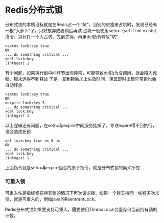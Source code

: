 # Redis分布式锁
分布式锁的本质目标就是在Redis占一个“坑”，当别的进程来占坑时，发现已经有一根“大萝卜”了，只好放弃或者稍后再试
占坑一般使用setnx（set if not exists）指令，只允许一个人占坑，先到先得，再用del指令释放“坑”


```
>setnx lock:key true
OK
... do something critical ...
>del lock:key
(integer) 1
```
有个问题，如果执行到中间环节出现异常，可能导致del指令没调用，就会陷入死锁，锁永远得不到释放
于是，拿到锁后加上失效时间，保证即时出现异常锁也会自动释放
```
>setnx lock:key true
OK
>expire lock:key 5
... do something critical ...
>del lock:key
(integer) 1
```
以上逻辑还有问题，在setnx与expire中间服务挂掉了，导致expire得不到执行，也会造成死锁
```
set lock:key true ex 5 nx
OK
... do something critical ...
>del lock:key
(integer) 1
```
上面指令就是setnx与expire组合的原子指令，就是分布式锁的奥义所在

### 可重入锁
可重入性是指线程在持有锁的情况下再次请求锁，如果一个锁支持同一线程多次加锁，就是可重入的，例如java的ReentrantLock。

Redis分布式锁如果要支持可重入，需要使用ThreadLocal变量存储当前持有锁的计数。
